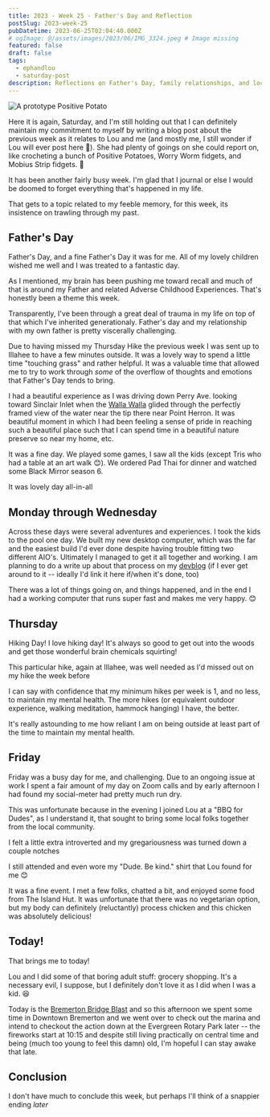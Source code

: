 ```yaml
---
title: 2023 - Week 25 - Father's Day and Reflection
postSlug: 2023-week-25
pubDatetime: 2023-06-25T02:04:40.000Z
# ogImage: @/assets/images/2023/06/IMG_3324.jpeg # Image missing
featured: false
draft: false
tags:
  - ephandlou
  - saturday-post
description: Reflections on Father's Day, family relationships, and local community events in Bremerton, WA.
---
```


![A prototype Positive Potato](@/assets/images/2023/06/positive-potato-take-one.jpeg)

Here it is again, Saturday, and I'm still holding out that I can definitely maintain my commitment to myself by writing a blog post about the previous week as it relates to Lou and me (and mostly me, I still wonder if Lou will ever post here 🤔). She had plenty of goings on she could report on, like crocheting a bunch of Positive Potatoes, Worry Worm fidgets, and Mobius Strip fidgets. 🤩

It has been another fairly busy week. I'm glad that I journal or else I would be doomed to forget everything that's happened in my life.

That gets to a topic related to my feeble memory, for this week, its insistence on trawling through my past.

## Father's Day

Father's Day, and a fine Father's Day it was for me. All of my lovely children wished me well and I was treated to a fantastic day.

As I mentioned, my brain has been pushing me toward recall and much of that is around my Father and related Adverse Childhood Experiences. That's honestly been a theme this week.

Transparently, I've been through a great deal of trauma in my life on top of that which I've inherited generationaly. Father's day and my relationship with my own father is pretty viscerally challenging.

Due to having missed my Thursday Hike the previous week I was sent up to Illahee to have a few minutes outside. It was a lovely way to spend a little time "touching grass" and rather helpful. It was a valuable time that allowed me to try to work through _some_ of the overflow of thoughts and emotions that Father's Day tends to bring.

I had a beautiful experience as I was driving down Perry Ave. looking toward Sinclair Inlet when the [Walla Walla](https://en.wikipedia.org/wiki/MV_Walla_Walla) glided through the perfectly framed view of the water near the tip there near Point Herron. It was beautiful moment in which I had been feeling a sense of pride in reaching such a beautiful place such that I can spend time in a beautiful nature preserve so near my home, etc.

It was a fine day. We played some games, I saw all the kids (except Tris who had a table at an art walk 😊). We ordered Pad Thai for dinner and watched some Black Mirror season 6.

It was lovely day all-in-all

## Monday through Wednesday

Across these days were several adventures and experiences. I took the kids to the pool one day. We built my new desktop computer, which was the far and the easiest build I'd ever done despite having trouble fitting two different AIO's. Ultimately I managed to get it all together and working. I am planning to do a write up about that process on my [devblog](https://ephbaum.dev) (if I ever get around to it -- ideally I'd link it here if/when it's done, too)

There was a lot of things going on, and things happened, and in the end I had a working computer that runs super fast and makes me very happy. 😊

## Thursday

Hiking Day! I love hiking day! It's always so good to get out into the woods and get those wonderful brain chemicals squirting!

This particular hike, again at Illahee, was well needed as I'd missed out on my hike the week before

I can say with confidence that my minimum hikes per week is 1, and no less, to maintain my mental health. The more hikes (or equivalent outdoor experience, walking meditation, hammock hanging) I have, the better.

It's really astounding to me how reliant I am on being outside at least part of the time to maintain my mental health.

## Friday

Friday was a busy day for me, and challenging. Due to an ongoing issue at work I spent a fair amount of my day on Zoom calls and by early afternoon I had found my social-meter had pretty much run dry.

This was unfortunate because in the evening I joined Lou at a "BBQ for Dudes", as I understand it, that sought to bring some local folks together from the local community.

I felt a little extra introverted and my gregariousness was turned down a couple notches

I still attended and even wore my "Dude. Be kind." shirt that Lou found for me 😊

It was a fine event. I met a few folks, chatted a bit, and enjoyed some food from The Island Hut. It was unfortunate that there was no vegetarian option, but my body can definitely (reluctantly) process chicken and this chicken was absolutely delicious!

## Today!

That brings me to today!

Lou and I did some of that boring adult stuff: grocery shopping. It's a necessary evil, I suppose, but I definitely don't love it as I did when I was a kid. 😆

Today is the [Bremerton Bridge Blast](https://www.bremertonbridgeblast.com/) and so this afternoon we spent some time in Downtown Bremerton and we went over to check out the marina and intend to checkout the action down at the Evergreen Rotary Park later -- the fireworks start at 10:15 and despite still living practically on central time and being (much too young to feel this damn) old, I'm hopeful I can stay awake that late.

## Conclusion

I don't have much to conclude this week, but perhaps I'll think of a snappier ending _later_
